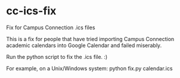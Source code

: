 # cc-ics-fix
Fix for Campus Connection .ics files

This is a fix for people that have tried importing Campus Connection academic calendars into Google Calendar and failed miserably.

Run the python script to fix the .ics file. :)

For example, on a Unix/Windows system:
python fix.py calendar.ics
